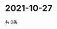 # 2021-10-27
  共 0条

  <!-- BEGIN -->
  <!-- 最后更新时间Wed Oct 27 2021 05:03:07 GMT+0000 (Coordinated Universal Time) -->
  
  <!-- END -->
  
  